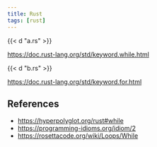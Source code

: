```yaml
---
title: Rust
tags: [rust]
---
```


{{< d "a.rs" >}}

<https://doc.rust-lang.org/std/keyword.while.html>

{{< d "b.rs" >}}

<https://doc.rust-lang.org/std/keyword.for.html>

## References

- <https://hyperpolyglot.org/rust#while>
- <https://programming-idioms.org/idiom/2>
- <https://rosettacode.org/wiki/Loops/While>
